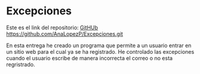 # Excepciones

Este es el link del repositorio:
[GitHUb](https://github.com/AnaLopezP/Excepciones.git)
https://github.com/AnaLopezP/Excepciones.git


En esta entrega he creado un programa que permite a un usuario entrar en un sitio web para el cual ya se ha registrado. He controlado las excepciones cuando el usuario escribe de manera incorrecta el correo o no esta regristrado.
